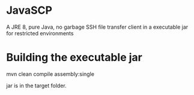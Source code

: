 # JavaSCP
A JRE 8, pure Java, no garbage SSH file transfer client in a executable jar for restricted environments

# Building the executable jar
mvn clean compile assembly:single

jar is in the target folder.
